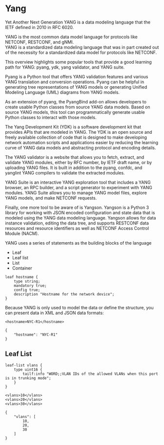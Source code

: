 # Yang 
Yet Another Next Generation
YANG is a data modeling language that the IETF defined in 2010 in RFC 6020. 

YANG is the most common data model language for protocols like NETCONF, RESTCONF, and gNMI.   
YANG is a standardized data modeling language that was in part created out of the necessity for a standardized data model for protocols like NETCONF.


This overview highlights some popular tools that provide a good learning path for YANG: pyang, ydk, yang validator, and YANG suite.

Pyang is a Python tool that offers YANG validation features and various YANG translation and conversion operations. Pyang can be helpful in generating tree representations of YANG models or generating Unified Modeling Language (UML) diagrams from YANG models.

As an extension of pyang, the PyangBind add-on allows developers to create usable Python classes from source YANG data models. Based on source YANG models, this tool can programmatically generate usable Python classes to interact with those models.

The Yang Development Kit (YDK) is a software development kit that provides APIs that are modeled in YANG. The YDK is an open source and freely available collection of code that is designed to make developing network automation scripts and applications easier by reducing the learning curve of YANG data models and abstracting protocol and encoding details.

The YANG validator is a website that allows you to fetch, extract, and validate YANG modules, either by RFC number, by IETF draft name, or by uploading YANG files. It is built in addition to the pyang, confdc, and yanglint YANG compilers to validate the extracted modules.

YANG Suite is an interactive YANG exploration tool that includes a YANG browser, an RPC builder, and a script generator to experiment with YANG modules. YANG Suite allows you to manage YANG model files, explore YANG models, and make NETCONF requests.

Finally, one more tool to be aware of is Yangson. Yangson is a Python 3 library for working with JSON encoded configuration and state data that is modeled using the YANG data modeling language. Yangson allows for data instance validation, editing the data tree, and supports RESTCONF data resources and resource identifiers as well as NETCONF Access Control Module (NACM).

YANG uses a series of statements as the building blocks of the language
* Leaf
* Leaf list
* List
* Container

```
leaf hostname {
    type string; 
    mandatory true; 
    config true; 
    description "Hostname for the network device"; 
}
```
Because YANG is only used to model the data or define the structure, you can present data in XML and JSON data formats:
```
<hostname>NYC-R1</hostname>
```
```
{
    "hostname": "NYC-R1" 
}
```
## Leaf List
```
leaf-list vlans {
    type uint16 { 
        tailf:info "WORD;;VLAN IDs of the allowed VLANs when this port is in trunking mode"; 
    } 
}
```
```
<vlans>10</vlans>
<vlans>20</vlans>
<vlans>30</vlans>
```
```
{
    "vlans": [ 
        10, 
        20, 
        30 
    ] 
}
```



